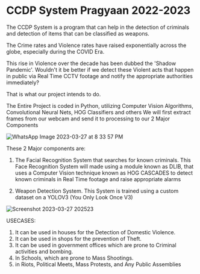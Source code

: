 # CCDP System Pragyaan 2022-2023 

The CCDP System is a program that can help in the detection of criminals and detection of
items that can be classified as weapons.

The Crime rates and Violence rates have raised exponentially across the globe, especially
during the COVID Era.

This rise in Violence over the decade has been dubbed the 'Shadow Pandemic'.
Wouldn't it be better if we detect these Violent acts that happen in public via Real Time CCTV
footage and notify the appropriate authorities immediately?

That is what our project intends to do.

The Entire Project is coded in Python, utilizing Computer Vision Algorithms, Convolutional
Neural Nets, HOG Classifiers and others
We will first extract frames from our webcam and send it to processing to our 2 Major
Components

![WhatsApp Image 2023-03-27 at 8 33 57 PM](https://user-images.githubusercontent.com/105411966/228027971-5a05bdcd-5caa-4278-8849-8fe20c6b431a.jpeg)

These 2 Major components are:
1. The Facial Recognition System that searches for known criminals.
This Face Recognition System will made using a module known as DLIB, that uses a
Computer Vision technique known as HOG CASCADES to detect known criminals in Real
Time footage and raise appropriate alarms

2. Weapon Detection System.
This System is trained using a custom dataset on a YOLOV3 (You Only Look Once V3)

![Screenshot 2023-03-27 202523](https://user-images.githubusercontent.com/105411966/228028068-a76835ac-03db-4a22-bf18-792b669bf258.jpg)

USECASES:
1. It can be used in houses for the Detection of Domestic Violence.
2. It can be used in shops for the prevention of Theft.
3. It can be used in government offices which are prone to Criminal activities and bombing.
4. In Schools, which are prone to Mass Shootings.
5. in Riots, Political Meets, Mass Protests, and Any Public Assemblies



